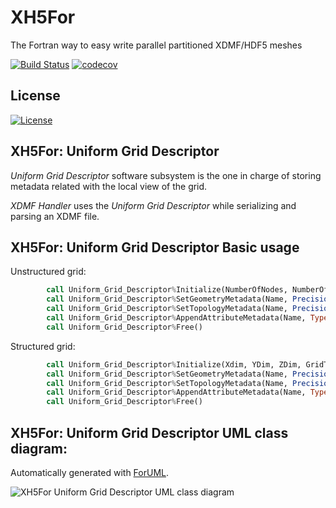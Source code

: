 # XH5For
The Fortran way to easy write parallel partitioned XDMF/HDF5 meshes

[![Build Status](https://travis-ci.org/victorsndvg/XH5For.svg?branch=master)](https://travis-ci.org/victorsndvg/XH5For)
[![codecov](https://codecov.io/gh/victorsndvg/XH5For/branch/master/graph/badge.svg)](https://codecov.io/gh/victorsndvg/XH5For)

## License

[![License](https://img.shields.io/badge/license-GNU%20LESSER%20GENERAL%20PUBLIC%20LICENSE%20v3%2C%20LGPLv3-red.svg)](http://www.gnu.org/licenses/lgpl-3.0.txt)

## XH5For: Uniform Grid Descriptor

*Uniform Grid Descriptor* software subsystem is the one in charge of storing metadata related with the local view of the grid.

*XDMF Handler* uses the *Uniform Grid Descriptor* while serializing and parsing an XDMF file.

## XH5For: Uniform Grid Descriptor Basic usage

Unstructured grid:

```fortran
        call Uniform_Grid_Descriptor%Initialize(NumberOfNodes, NumberOfElements, TopologyType, GeometryType, GridType)
        call Uniform_Grid_Descriptor%SetGeometryMetadata(Name, Precision, ArrayDimensions)
        call Uniform_Grid_Descriptor%SetTopologyMetadata(Name, Precision, ArrayDimensions)
        call Uniform_Grid_Descriptor%AppendAttributeMetadata(Name, Type, DataType, Center, Precision, ArrayDimensions)
        call Uniform_Grid_Descriptor%Free()
```

Structured grid:

```fortran
        call Uniform_Grid_Descriptor%Initialize(Xdim, YDim, ZDim, GridType)
        call Uniform_Grid_Descriptor%SetGeometryMetadata(Name, Precision, ArrayDimensions)
        call Uniform_Grid_Descriptor%SetTopologyMetadata(Name, Precision, ArrayDimensions)
        call Uniform_Grid_Descriptor%AppendAttributeMetadata(Name, Type, DataType, Center, Precision, ArrayDimensions)
        call Uniform_Grid_Descriptor%Free()
```

## XH5For: Uniform Grid Descriptor UML class diagram:
Automatically generated with [ForUML](http://research.te.psu.ac.th/aziz/foruml.htm).

![XH5For Uniform Grid Descriptor UML class diagram](https://github.com/victorsndvg/XH5For/tree/master/media/XH5For_uniform_grid_descriptor_UML.svg "XH5For Uniform Grid Descriptor UML class diagram")
